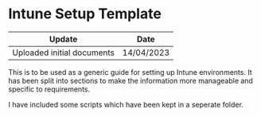 # Intune Setup Template

| Update                     | Date       |
| -------------------------- | ---------- |
| Uploaded initial documents | 14/04/2023 |


This is to be used as a generic guide for setting up Intune environments. It has been split into sections to make the information more manageable and specific to requirements.

I have included some scripts which have been kept in a seperate folder.
